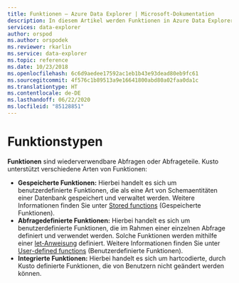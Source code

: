 ```yaml
---
title: Funktionen – Azure Data Explorer | Microsoft-Dokumentation
description: In diesem Artikel werden Funktionen in Azure Data Explorer beschrieben.
services: data-explorer
author: orspod
ms.author: orspodek
ms.reviewer: rkarlin
ms.service: data-explorer
ms.topic: reference
ms.date: 10/23/2018
ms.openlocfilehash: 6c6d9aedee17592ac1eb1b43e93dead80eb9fc61
ms.sourcegitcommit: 4f576c1b89513a9e16641800abd80a02faa0da1c
ms.translationtype: HT
ms.contentlocale: de-DE
ms.lasthandoff: 06/22/2020
ms.locfileid: "85128851"
---
```

# <a name="function-types"></a>Funktionstypen

**Funktionen** sind wiederverwendbare Abfragen oder Abfrageteile. Kusto unterstützt verschiedene Arten von Funktionen:

* **Gespeicherte Funktionen:** Hierbei handelt es sich um benutzerdefinierte Funktionen, die als eine Art von Schemaentitäten einer Datenbank gespeichert und verwaltet werden.
  Weitere Informationen finden Sie unter [Stored functions](../schema-entities/stored-functions.md) (Gespeicherte Funktionen).
* **Abfragedefinierte Funktionen:** Hierbei handelt es sich um benutzerdefinierte Funktionen, die im Rahmen einer einzelnen Abfrage definiert und verwendet werden. Solche Funktionen werden mithilfe einer [let-Anweisung](../letstatement.md) definiert.
  Weitere Informationen finden Sie unter [User-defined functions](./user-defined-functions.md) (Benutzerdefinierte Funktionen).
* **Integrierte Funktionen:** Hierbei handelt es sich um hartcodierte, durch Kusto definierte Funktionen, die von Benutzern nicht geändert werden können.